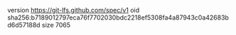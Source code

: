 version https://git-lfs.github.com/spec/v1
oid sha256:b7189012797eca76f7702030bdc2218ef5308fa4a87943c0a42683bd6d57188d
size 7065
